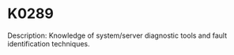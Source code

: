 # K0289
Description: Knowledge of system/server diagnostic tools and fault identification techniques.

